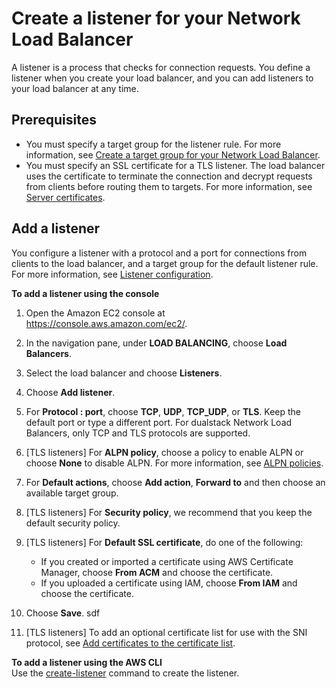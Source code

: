# Create a listener for your Network Load Balancer<a name="create-listener"></a>

A listener is a process that checks for connection requests\. You define a listener when you create your load balancer, and you can add listeners to your load balancer at any time\.

## Prerequisites<a name="listener-prereqs"></a>
+ You must specify a target group for the listener rule\. For more information, see [Create a target group for your Network Load Balancer](create-target-group.md)\.
+ You must specify an SSL certificate for a TLS listener\. The load balancer uses the certificate to terminate the connection and decrypt requests from clients before routing them to targets\. For more information, see [Server certificates](create-tls-listener.md#tls-listener-certificates)\.

## Add a listener<a name="add-listener"></a>

You configure a listener with a protocol and a port for connections from clients to the load balancer, and a target group for the default listener rule\. For more information, see [Listener configuration](load-balancer-listeners.md#listener-configuration)\.

**To add a listener using the console**

1. Open the Amazon EC2 console at [https://console\.aws\.amazon\.com/ec2/](https://console.aws.amazon.com/ec2/)\.

1. In the navigation pane, under **LOAD BALANCING**, choose **Load Balancers**\.

1. Select the load balancer and choose **Listeners**\.

1. Choose **Add listener**\.

1. For **Protocol : port**, choose **TCP**, **UDP**, **TCP\_UDP**, or **TLS**\. Keep the default port or type a different port\. For dualstack Network Load Balancers, only TCP and TLS protocols are supported\.

1. \[TLS listeners\] For **ALPN policy**, choose a policy to enable ALPN or choose **None** to disable ALPN\. For more information, see [ALPN policies](create-tls-listener.md#alpn-policies)\.

1. For **Default actions**, choose **Add action**, **Forward to** and then choose an available target group\.

1. \[TLS listeners\] For **Security policy**, we recommend that you keep the default security policy\.

1. \[TLS listeners\] For **Default SSL certificate**, do one of the following:
   + If you created or imported a certificate using AWS Certificate Manager, choose **From ACM** and choose the certificate\.
   + If you uploaded a certificate using IAM, choose **From IAM** and choose the certificate\.

1. Choose **Save**\.
sdf
1. \[TLS listeners\] To add an optional certificate list for use with the SNI protocol, see [Add certificates to the certificate list](listener-update-certificates.md#add-certificates)\.

**To add a listener using the AWS CLI**  
Use the [create\-listener](https://docs.aws.amazon.com/cli/latest/reference/elbv2/create-listener.html) command to create the listener\.
